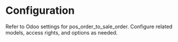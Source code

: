 # Configuration

Refer to Odoo settings for pos_order_to_sale_order. Configure related models, access rights, and options as needed.
